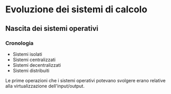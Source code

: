 # Evoluzione dei sistemi di calcolo
## Nascita dei sistemi operativi
### Cronologia
- Sistemi isolati
- Sistemi centralizzati
- Sistemi decentralizzati 
- Sistemi distribuiti 

Le prime operazioni che i sistemi operativi potevano svolgere erano relative alla virtualizzazione dell'input/output.


